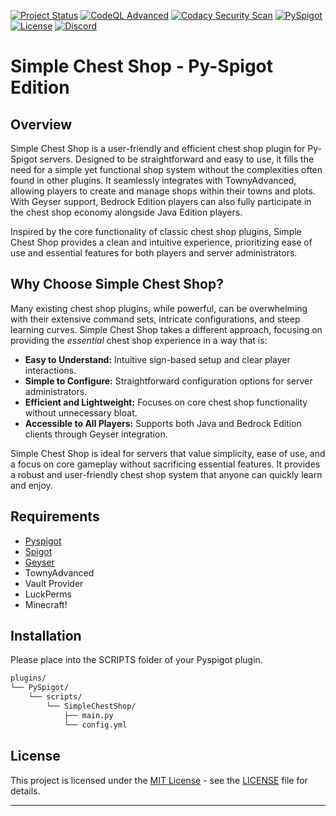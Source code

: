 [![Project Status](https://img.shields.io/badge/Project%20Status-In%20Development-yellow.svg)](https://shields.io/)
[![CodeQL Advanced](https://github.com/Ktiseos-Nyx/SimpleChestShop-Pyspigot/actions/workflows/codeql.yml/badge.svg)](https://github.com/Ktiseos-Nyx/SimpleChestShop-Pyspigot/actions/workflows/codeql.yml)
[![Codacy Security Scan](https://github.com/Ktiseos-Nyx/SimpleChestShop-Pyspigot/actions/workflows/codacy.yml/badge.svg)](https://github.com/Ktiseos-Nyx/SimpleChestShop-Pyspigot/actions/workflows/codacy.yml)
[![PySpigot](https://img.shields.io/badge/PySpigot-Supported-blue.svg)](https://www.spigotmc.org/wiki/pyspigot-installation/)
[![License](https://img.shields.io/badge/License-MIT-green.svg)](https://opensource.org/licenses/MIT)
[![Discord](https://img.shields.io/discord/1024442483750490222?logo=discord&style=for-the-badge&color=5865F2)](https://discord.gg/5t2kYxt7An)


# Simple Chest Shop - Py-Spigot Edition

## Overview

Simple Chest Shop is a user-friendly and efficient chest shop plugin for Py-Spigot servers.  Designed to be straightforward and easy to use, it fills the need for a simple yet functional shop system without the complexities often found in other plugins.  It seamlessly integrates with TownyAdvanced, allowing players to create and manage shops within their towns and plots.  With Geyser support, Bedrock Edition players can also fully participate in the chest shop economy alongside Java Edition players.

Inspired by the core functionality of classic chest shop plugins, Simple Chest Shop provides a clean and intuitive experience, prioritizing ease of use and essential features for both players and server administrators.

## Why Choose Simple Chest Shop?

Many existing chest shop plugins, while powerful, can be overwhelming with their extensive command sets, intricate configurations, and steep learning curves.  Simple Chest Shop takes a different approach, focusing on providing the *essential* chest shop experience in a way that is:

*   **Easy to Understand:**  Intuitive sign-based setup and clear player interactions.
*   **Simple to Configure:**  Straightforward configuration options for server administrators.
*   **Efficient and Lightweight:**  Focuses on core chest shop functionality without unnecessary bloat.
*   **Accessible to All Players:**  Supports both Java and Bedrock Edition clients through Geyser integration.

Simple Chest Shop is ideal for servers that value simplicity, ease of use, and a focus on core gameplay without sacrificing essential features. It provides a robust and user-friendly chest shop system that anyone can quickly learn and enjoy.


## Requirements

- [Pyspigot](https://github.com/magicmq/pyspigot)
- [Spigot](https://www.spigotmc.org/)
- [Geyser](https://geysermc.org/)
- TownyAdvanced
- Vault Provider
- LuckPerms
- Minecraft!


## Installation 

Please place into the SCRIPTS folder of your Pyspigot plugin.

```bash
plugins/
└── PySpigot/
    └── scripts/
        └── SimpleChestShop/
            ├── main.py
            └── config.yml
```



## License

This project is licensed under the [MIT License](LICENSE) - see the [LICENSE](LICENSE) file for details.

---
